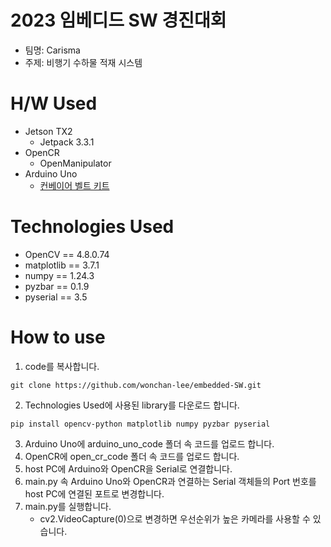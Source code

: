 # 2023 임베디드 SW 경진대회
* 팀명: Carisma
* 주제: 비행기 수하물 적재 시스템

# H/W Used
* Jetson TX2
    * Jetpack 3.3.1 
* OpenCR
    * OpenManipulator 
* Arduino Uno
    * <a href="https://ideaplay6173.cafe24.com/product/%EC%BB%A8%EB%B2%A0%EC%9D%B4%EC%96%B4%EB%B2%A8%ED%8A%B8-%ED%8A%B9%EB%8C%80%ED%98%95%EC%95%84%EB%91%90%EC%9D%B4%EB%85%B8%EC%82%AC%EC%9A%A9-100-200mm/370/"> 컨베이어 벨트 키트 </a>

# Technologies Used
- OpenCV == 4.8.0.74
- matplotlib == 3.7.1
- numpy == 1.24.3
- pyzbar == 0.1.9
- pyserial == 3.5

# How to use
1. code를 복사합니다.
```console
git clone https://github.com/wonchan-lee/embedded-SW.git
```
2. Technologies Used에 사용된 library를 다운로드 합니다.
```console
pip install opencv-python matplotlib numpy pyzbar pyserial
```
3. Arduino Uno에 arduino_uno_code 폴더 속 코드를 업로드 합니다.
4. OpenCR에 open_cr_code 폴더 속 코드를 업로드 합니다. 
5. host PC에 Arduino와 OpenCR을 Serial로 연결합니다.
6. main.py 속 Arduino Uno와 OpenCR과 연결하는 Serial 객체들의 Port 번호를 host PC에 연결된 포트로 변경합니다.
7. main.py를 실행합니다.
   * cv2.VideoCapture(0)으로 변경하면 우선순위가 높은 카메라를 사용할 수 있습니다.
